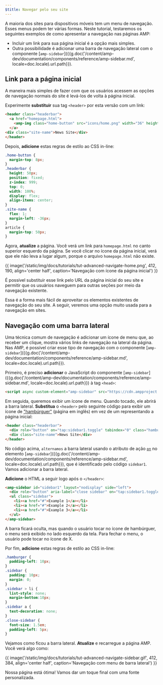```yaml
---
$title: Navegar pelo seu site
---
```


A maioria dos sites para dispositivos móveis tem um menu de navegação. Esses menus podem ter várias formas. Neste tutorial, testaremos os seguintes exemplos de como apresentar a navegação nas páginas AMP:

- Incluir um link para sua página inicial é a opção mais simples.
- Outra possibilidade é adicionar uma barra de navegação lateral com o componente [`amp-sidebar`]({{g.doc('/content/amp-dev/documentation/components/reference/amp-sidebar.md', locale=doc.locale).url.path}}).

## Link para a página inicial

A maneira mais simples de fazer com que os usuários acessem as opções de navegação normais do site é levá-los de volta à página inicial.

Experimente **substituir** sua tag `<header>` por esta versão com um link:

```html
<header class="headerbar">
  <a href="homepage.html">
    <amp-img class="home-button" src="icons/home.png" width="36" height="36"></amp-img>
  </a>
<div class="site-name">News Site</div>
</header>
```

Depois, **adicione** estas regras de estilo ao CSS in-line:

```css
.home-button {
  margin-top: 8px;
}
.headerbar {
  height: 50px;
  position: fixed;
  z-index: 999;
  top: 0;
  width: 100%;
  display: flex;
  align-items: center;
}
.site-name {
  flex: 1;
  margin-left: -36px;
}
article {
  margin-top: 50px;
}
```

Agora, **atualize** a página. Você verá um link para `homepage.html` no canto superior esquerdo da página.  Se você clicar no ícone da página inicial, verá que ele não leva a lugar algum, porque o arquivo `homepage.html` não existe.

{{ image('/static/img/docs/tutorials/tut-advanced-navigate-home.png', 412, 190, align='center half', caption='Navegação com ícone da página inicial') }}

É possível substituir esse link pelo URL da página inicial do seu site e permitir que os usuários naveguem para outras seções por meio da navegação existente.

Essa é a forma mais fácil de aproveitar os elementos existentes de navegação do seu site. A seguir, veremos uma opção muito usada para a navegação em sites.

## Navegação com uma barra lateral

Uma técnica comum de navegação é adicionar um ícone de menu que, ao receber um clique, mostra vários links de navegação na lateral da página. Nas AMP, é possível criar esse tipo de navegação com o componente [`amp-sidebar`]({{g.doc('/content/amp-dev/documentation/components/reference/amp-sidebar.md', locale=doc.locale).url.path}}).

Primeiro, é preciso **adicionar** o JavaScript do componente [`amp-sidebar`]({{g.doc('/content/amp-dev/documentation/components/reference/amp-sidebar.md', locale=doc.locale).url.path}}) à tag `<head>`:

```html
<script async custom-element="amp-sidebar" src="https://cdn.ampproject.org/v0/amp-sidebar-0.1.js"></script>
```

Em seguida, queremos exibir um ícone de menu.  Quando tocado, ele abrirá a barra lateral. **Substitua** o `<header>` pelo seguinte código para exibir um ícone de ["hambúrguer"](https://en.wikipedia.org/wiki/Hamburger_button) (página em inglês) em vez de um representando a página inicial:

```html
<header class="headerbar">
  <div role="button" on="tap:sidebar1.toggle" tabindex="0" class="hamburger">☰</div>
  <div class="site-name">News Site</div>
</header>
```

No código acima, `alternamos` a barra lateral usando o atributo de ação [`on`](https://github.com/ampproject/amphtml/blob/master/spec/amp-actions-and-events.md) no elemento [`amp-sidebar`]({{g.doc('/content/amp-dev/documentation/components/reference/amp-sidebar.md', locale=doc.locale).url.path}}), que é identificado pelo código `sidebar1`.  Vamos adicionar a barra lateral.

**Adicione** o HTML a seguir logo após o `</header>`:

```html
<amp-sidebar id="sidebar1" layout="nodisplay" side="left">
  <div role="button" aria-label="close sidebar" on="tap:sidebar1.toggle" tabindex="0" class="close-sidebar">✕</div>
  <ul class="sidebar">
    <li><a href="#">Example 1</a></li>
    <li><a href="#">Example 2</a></li>
    <li><a href="#">Example 3</a></li>
  </ul>
</amp-sidebar>
```

A barra ficará oculta, mas quando o usuário tocar no ícone de hambúrguer, o menu será exibido no lado esquerdo da tela.  Para fechar o menu, o usuário pode tocar no ícone de X.

Por fim, **adicione** estas regras de estilo ao CSS in-line:

```css
.hamburger {
  padding-left: 10px;
}
.sidebar {
  padding: 10px;
  margin: 0;
}
.sidebar > li {
  list-style: none;
  margin-bottom:10px;
}
.sidebar a {
  text-decoration: none;
}
.close-sidebar {
  font-size: 1.5em;
  padding-left: 5px;
}
```

Vejamos como ficou a barra lateral. **Atualize** e recarregue a página AMP.  Você verá algo como:

{{ image('/static/img/docs/tutorials/tut-advanced-navigate-sidebar.gif', 412, 384, align='center half', caption='Navegação com menu de barra lateral') }}

Nossa página está ótima!  Vamos dar um toque final com uma fonte personalizada.
